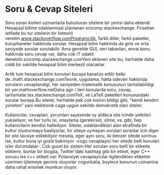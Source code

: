# Soru & Cevap Siteleri

Soru soran kisileri uzmanlarla bulusturan sitelere bir yenisi daha
eklendi: Hesapsal bilime odaklanmasi planlanan
scicomp.stackexchange. Firsattan istifade bu tur sitelerin bir
listesini verelim.www.stackoverflow.comProgramcilik, farkli diller,
farkli paketler, kutuphaneler hakkinda sorular. Hesapsal bilim
hakkinda da giris ve orta seviyede sorular sorulabilir. Ama genelde
GUI, veri tabanlari, envai konu hakkinda soru cevap var, daha cok IT
odakli denebilir.scicomp.stackexchange.comYeni eklenen site bu;
herhalde daha ciddi bir sekilde hesapsal bilim merkezli
olacaklar.

Artik tum hesapsal bilim konulari buraya kanalize edilir belki
de..math.stackexchange.comTeorik, uygulama, hatta odevler hakkinda
sorularin cevaplandigi, her seviyeden matematik konusunun
tartisilabildigi bir yer.mathoverflow.netDaha agir / ileri konularda
soru, cevap, tartismalar.tex.stackexchange.comTeX, ve LaTeX paketleri
konusundaki sorular buraya.Bu siteler, herhalde pek cok kisinin
bildigi gibi, "kendi kendini yoneten" yani elektronik caga uygun
sekilde demokratik olan siteler.

Kullanicilar, cevaplari, yorumlari sayesinde oy aldikca site icinde
yetkileri yukseliyor, ve her turlu isi, onaylama (gerekirse), silme,
vs. gibi, hep kullanicilarin kendisi hallediyor. Siteler,
odaklandiklari alan etrafinda bir kultur olusturmaya basliyorlar, bir
siteye uymayan sorulari soranlar icin diger bir site tavsiye
edilebiliyor mesela, eger ayni soru, iki benzer sitede sormus ise,
kultur buna iyi gozle bakmiyor -cogu cevaplayici her sitede belli
konulari izler durumdalar-. Cok guzel bir sistem.Her sorulan soru
belli bir etiketle etiklenir, bunlar bir blogda, Twitter'daki hashtag
gibi bir etiket, eger C++ sorusu ise c++ etiketi var. Potansiyel
cevaplayicilar ilgilendikleri etiketler uzerinen izlemeye gecmis
oluyorlar cogunlukla, boylece konunun uzmanina daha rahat erismek
mumkun oluyor.




